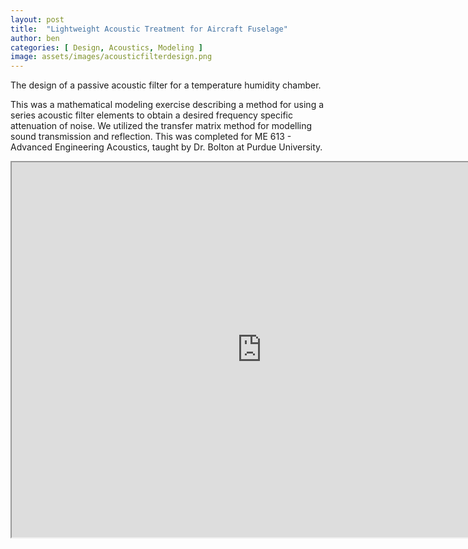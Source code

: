 ```yaml
---
layout: post
title:  "Lightweight Acoustic Treatment for Aircraft Fuselage"
author: ben
categories: [ Design, Acoustics, Modeling ]
image: assets/images/acousticfilterdesign.png
---
```


The design of a passive acoustic filter for a temperature humidity chamber.

This was a mathematical modeling exercise describing a method for using a series acoustic filter elements to obtain a desired frequency specific attenuation of noise. We utilized the transfer matrix method for modelling sound transmission and reflection. This was completed for ME 613 - Advanced Engineering Acoustics, taught by Dr. Bolton at Purdue University.


<iframe src="https://drive.google.com/file/d/1pt_Xq6-9_nzLMCJOwrMKHspsKaT-ImYx/preview" width="800" height="600" allow="autoplay"></iframe>
